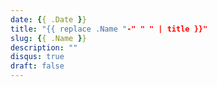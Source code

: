 ```yaml
---
date: {{ .Date }}
title: "{{ replace .Name "-" " " | title }}"
slug: {{ .Name }}
description: ""
disqus: true
draft: false
---
```



